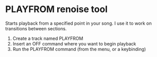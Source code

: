 # PLAYFROM renoise tool

Starts playback from a specified point in your song. I use it to work on
transitions between sections.

1. Create a track named PLAYFROM
2. Insert an OFF command where you want to begin playback
3. Run the PLAYFROM command (from the menu, or a keybinding)
